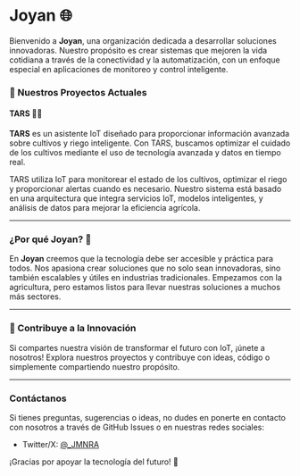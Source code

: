 # Joyan 🌐

Bienvenido a **Joyan**, una organización dedicada a desarrollar soluciones innovadoras. Nuestro propósito es crear sistemas que mejoren la vida cotidiana a través de la conectividad y la automatización, con un enfoque especial en aplicaciones de monitoreo y control inteligente.


### 🚀 Nuestros Proyectos Actuales

#### **TARS** 🤖🌾  
**TARS** es un asistente IoT diseñado para proporcionar información avanzada sobre cultivos y riego inteligente. Con TARS, buscamos optimizar el cuidado de los cultivos mediante el uso de tecnología avanzada y datos en tiempo real.
 
TARS utiliza IoT para monitorear el estado de los cultivos, optimizar el riego y proporcionar alertas cuando es necesario. Nuestro sistema está basado en una arquitectura que integra servicios IoT, modelos inteligentes, y análisis de datos para mejorar la eficiencia agrícola.


<!-- Aquí también puedes poner una imagen representativa de TARS -->

---

### ¿Por qué Joyan? 🤝
En **Joyan** creemos que la tecnología debe ser accesible y práctica para todos. Nos apasiona crear soluciones que no solo sean innovadoras, sino también escalables y útiles en industrias tradicionales. Empezamos con la agricultura, pero estamos listos para llevar nuestras soluciones a muchos más sectores.

---

### 🌱 Contribuye a la Innovación
Si compartes nuestra visión de transformar el futuro con IoT, ¡únete a nosotros! Explora nuestros proyectos y contribuye con ideas, código o simplemente compartiendo nuestro propósito.

<!-- 🔗 [Visita nuestro repositorio de TARS](https://github.com/JoyanIoT/TARS) -->

---

### Contáctanos
Si tienes preguntas, sugerencias o ideas, no dudes en ponerte en contacto con nosotros a través de GitHub Issues o en nuestras redes sociales:

- Twitter/X: [@_JMNRA](https://x.com/_JMNRA)

¡Gracias por apoyar la tecnología del futuro! 🙌
